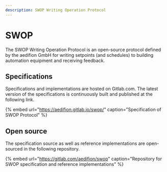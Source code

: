 ```yaml
---
description: SWOP Writing Operation Protocol
---
```


# SWOP

The SWOP Writing Operation Protocol is an open-source protocol defined by the aedifion GmbH for writing setpoints \(and schedules\) to building automation equipment and receiving feedback.

## Specifications

Specifications and implementations are hosted on Gitlab.com. The latest version of the specifications is continuously built and published at the following link.

{% embed url="https://aedifion.gitlab.io/swop/" caption="Specification of SWOP Protocol" %}

## Open source

The specification source as well as reference implementations are open-sourced in the following repository.

{% embed url="https://gitlab.com/aedifion/swop" caption="Repository for SWOP specification and reference implementations" %}













